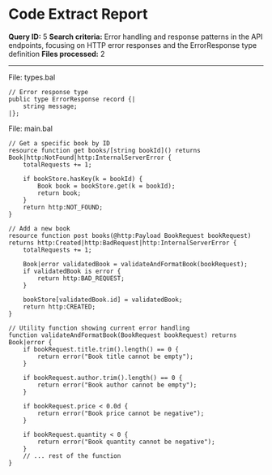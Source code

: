 # Code Extract Report

**Query ID:** 5
**Search criteria:** Error handling and response patterns in the API endpoints, focusing on HTTP error responses and the ErrorResponse type definition
**Files processed:** 2

---

File: types.bal
```ballerina
// Error response type
public type ErrorResponse record {|
    string message;
|};
```

File: main.bal
```ballerina
// Get a specific book by ID
resource function get books/[string bookId]() returns Book|http:NotFound|http:InternalServerError {
    totalRequests += 1;

    if bookStore.hasKey(k = bookId) {
        Book book = bookStore.get(k = bookId);
        return book;
    }
    return http:NOT_FOUND;
}

// Add a new book
resource function post books(@http:Payload BookRequest bookRequest) returns http:Created|http:BadRequest|http:InternalServerError {
    totalRequests += 1;

    Book|error validatedBook = validateAndFormatBook(bookRequest);
    if validatedBook is error {
        return http:BAD_REQUEST;
    }

    bookStore[validatedBook.id] = validatedBook;
    return http:CREATED;
}

// Utility function showing current error handling
function validateAndFormatBook(BookRequest bookRequest) returns Book|error {
    if bookRequest.title.trim().length() == 0 {
        return error("Book title cannot be empty");
    }

    if bookRequest.author.trim().length() == 0 {
        return error("Book author cannot be empty");
    }

    if bookRequest.price < 0.0d {
        return error("Book price cannot be negative");
    }

    if bookRequest.quantity < 0 {
        return error("Book quantity cannot be negative");
    }
    // ... rest of the function
}
```
